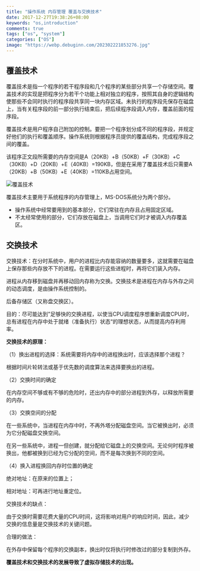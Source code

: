 ```yaml
---
title: "操作系统 内存管理 覆盖与交换技术"
date: 2017-12-27T19:38:26+08:00
keywords: "os,introduction"
comments: true
tags: ["os", "system"]
categories: ["OS"]
image: "https://webp.debuginn.com/202302221853276.jpg"
---
```


## 覆盖技术

覆盖技术是指一个程序的若干程序段和几个程序的某些部分共享一个存储空间。覆盖技术的实现是把程序分为若干个功能上相对独立的程序，按照其自身的逻辑结构使那些不会同时执行的程序段共享同一块内存区域。未执行的程序段先保存在磁盘上，当有关程序段的前一部分执行结束后，把后续程序段调入内存，覆盖前面的程序段。

覆盖技术是用户程序自己附加的控制。要把一个程序划分成不同的程序段，并规定好他们的执行和覆盖顺序。操作系统则根据程序员提供的覆盖结构，完成程序段之间的覆盖。

该程序正文段所需要的内存空间是A（20KB）+B（50KB）+F（30KB）+C（30KB）+D（20KB）+E（40KB）=190KB，但是在采用了覆盖技术后只需要A（20KB）+B（50KB）+E（40KB）=110KB占用空间。

![覆盖技术](https://webp.debuginn.com/202304131939488.png)

覆盖技术主要用于系统程序的内存管理上，MS-DOS系统分为两个部分。

- 操作系统中经常要用到的基本部分，它们常驻在内存且占用固定区域。 
- 不太经常使用的部分，它们存放在磁盘上，当调用它们时才被调入内存覆盖区。

## 交换技术

交换技术：在分时系统中，用户的进程比内存能容纳的数量要多，这就需要在磁盘上保存那些内存放不下的进程。在需要运行这些进程时，再将它们装入内存。

进程从内存移到磁盘并再移动回内存称为交换。交换技术是进程在内存与外存之间的动态调度，是由操作系统控制的。

后备存储区（又称盘交换区）。

目的：尽可能达到”足够快的交换进程，以使当CPU调度程序想重新调度CPU时，总有进程在内存中处于就绪（准备执行）状态“的理想状态，从而提高内存利用率。

**交换技术的原理：**

（1）换出进程的选择：系统需要将内存中的进程换出时，应该选择那个进程？

根据时间片轮转法或基于优先数的调度算法来选择要换出的进程。

（2）交换时间的确定

在内存空间不够或有不够的危险时，还出内存中的部分进程到外存，以释放所需要的内存。

（3）交换空间的分配

在一些系统中，当进程在内存中时，不再外塔分配磁盘空间。当它被换出时，必须为它分配磁盘交换空间。

在另一些系统中，进程一但创建，就分配给它磁盘上的交换空间。无论何时程序被换出，他都被换到已经为它分配的空间，而不是每次换到不同的空间。

（4）换入进程换回内存时位置的确定

绝对地址：在原来的位置上；

相对地址：可再进行地址重定位。

交换技术的缺点：

由于交换时需要花费大量的CPU时间，这将影响对用户的响应时间，因此，减少交换的信息量是交换技术的关键问题。

合理的做法：

在外存中保留每个程序的交换副本，换出时仅将执行时修改过的部分复制到外存。

**覆盖技术和交换技术的发展导致了虚拟存储技术的出现。**
